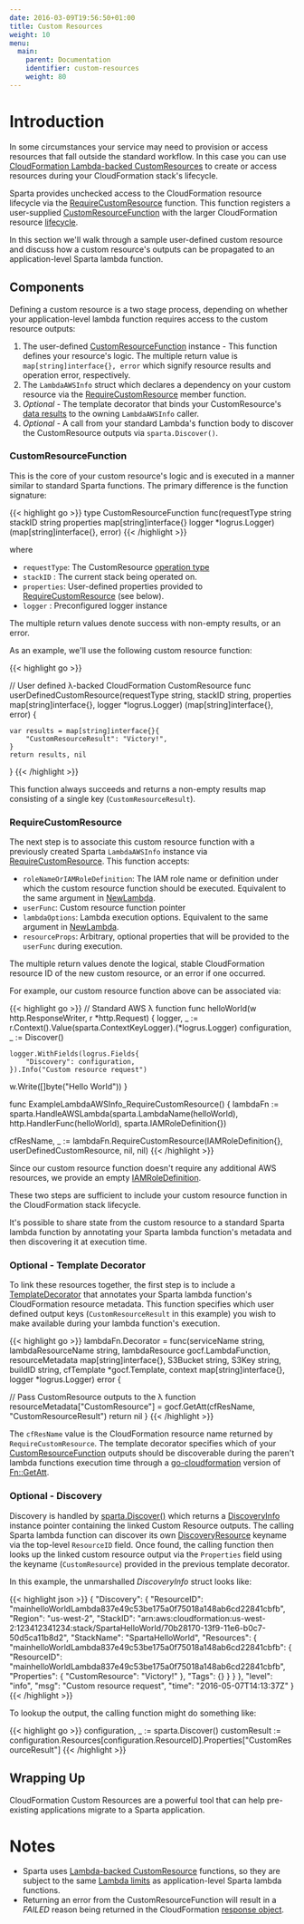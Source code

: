 ```yaml
---
date: 2016-03-09T19:56:50+01:00
title: Custom Resources
weight: 10
menu:
  main:
    parent: Documentation
    identifier: custom-resources
    weight: 80
---
```


# Introduction

In some circumstances your service may need to provision or access resources that fall outside the standard workflow.  In this case you can use [CloudFormation Lambda-backed CustomResources](http://docs.aws.amazon.com/AWSCloudFormation/latest/UserGuide/template-custom-resources-lambda.html) to create or access resources during your CloudFormation stack's lifecycle.

Sparta provides unchecked access to the CloudFormation resource lifecycle via the [RequireCustomResource](https://godoc.org/github.com/mweagle/Sparta#LambdaAWSInfo.RequireCustomResource) function.  This function registers a user-supplied [CustomResourceFunction](https://godoc.org/github.com/mweagle/Sparta#CustomResourceFunction) with the larger CloudFormation resource [lifecycle](http://docs.aws.amazon.com/AWSCloudFormation/latest/UserGuide/crpg-ref-requesttypes.html).

In this section we'll walk through a sample user-defined custom resource and discuss how a custom resource's outputs can be propagated to an application-level Sparta lambda function.

## Components

Defining a custom resource is a two stage process, depending on whether your application-level lambda function requires access to the custom resource outputs:

  1. The user-defined [CustomResourceFunction](https://godoc.org/github.com/mweagle/Sparta#CustomResourceFunction) instance
    - This function defines your resource's logic.  The multiple return value is `map[string]interface{}, error` which signify resource results and operation error, respectively.
  1. The `LambdaAWSInfo` struct which declares a dependency on your custom resource via the [RequireCustomResource](https://godoc.org/github.com/mweagle/Sparta#LambdaAWSInfo.RequireCustomResource) member function.
  1. *Optional* - The template decorator that binds your CustomResource's [data results](http://docs.aws.amazon.com/AWSCloudFormation/latest/UserGuide/crpg-ref-responses.html) to the owning `LambdaAWSInfo` caller.
  1. *Optional* - A call from your standard Lambda's function body to discover the CustomResource outputs via `sparta.Discover()`.


### CustomResourceFunction

This is the core of your custom resource's logic and is executed in a manner similar to standard Sparta functions.  The primary difference is the function signature:

{{< highlight go >}}
type CustomResourceFunction func(requestType string
                                  stackID string
                                  properties map[string]interface{}
                                  logger *logrus.Logger) (map[string]interface{}, error)
{{< /highlight >}}

where

  * `requestType`: The CustomResource [operation type](http://docs.aws.amazon.com/AWSCloudFormation/latest/UserGuide/crpg-ref-requests.html)
  * `stackID` : The current stack being operated on.
  * `properties`: User-defined properties provided to [RequireCustomResource](https://godoc.org/github.com/mweagle/Sparta#LambdaAWSInfo.RequireCustomResource) (see below).
  * `logger` : Preconfigured logger instance

The multiple return values denote success with non-empty results, or an error.

As an example, we'll use the following custom resource function:

{{< highlight go >}}

// User defined λ-backed CloudFormation CustomResource
func userDefinedCustomResource(requestType string,
	stackID string,
	properties map[string]interface{},
	logger *logrus.Logger) (map[string]interface{}, error) {

	var results = map[string]interface{}{
		"CustomResourceResult": "Victory!",
	}
	return results, nil
}
{{< /highlight >}}


This function always succeeds and returns a non-empty results map consisting of a single key (`CustomResourceResult`).

### RequireCustomResource

The next step is to associate this custom resource function with a previously created Sparta `LambdaAWSInfo` instance via [RequireCustomResource](https://godoc.org/github.com/mweagle/Sparta#LambdaAWSInfo.RequireCustomResource).  This function accepts:

  * `roleNameOrIAMRoleDefinition`: The IAM role name or definition under which the custom resource function should be executed. Equivalent to the same argument in [NewLambda](https://godoc.org/github.com/mweagle/Sparta#NewLambda).
  * `userFunc`: Custom resource function pointer
  * `lambdaOptions`: Lambda execution options. Equivalent to the same argument in [NewLambda](https://godoc.org/github.com/mweagle/Sparta#NewLambda).
  * `resourceProps`: Arbitrary, optional properties that will be provided to the `userFunc` during execution.

The multiple return values denote the logical, stable CloudFormation resource ID of the new custom resource, or an error if one occurred.

For example, our custom resource function above can be associated via:


{{< highlight go >}}
// Standard AWS λ function
func helloWorld(w http.ResponseWriter, r *http.Request) {
	logger, _ := r.Context().Value(sparta.ContextKeyLogger).(*logrus.Logger)
	configuration, _ := Discover()

	logger.WithFields(logrus.Fields{
		"Discovery": configuration,
	}).Info("Custom resource request")
  w.Write([]byte("Hello World"))
}

func ExampleLambdaAWSInfo_RequireCustomResource() {
lambdaFn := sparta.HandleAWSLambda(sparta.LambdaName(helloWorld),
  http.HandlerFunc(helloWorld),
  sparta.IAMRoleDefinition{})

cfResName, _ := lambdaFn.RequireCustomResource(IAMRoleDefinition{},
  userDefinedCustomResource,
  nil,
  nil)
{{< /highlight >}}


Since our custom resource function doesn't require any additional AWS resources, we provide an empty [IAMRoleDefinition](https://godoc.org/github.com/mweagle/Sparta#IAMRoleDefinition).

These two steps are sufficient to include your custom resource function in the CloudFormation stack lifecycle.

It's possible to share state from the custom resource to a standard Sparta lambda function by annotating your Sparta lambda function's metadata and then discovering it at execution time.

### Optional - Template Decorator

To link these resources together, the first step is to include a [TemplateDecorator](https://godoc.org/github.com/mweagle/Sparta#TemplateDecorator) that annotates your Sparta lambda function's CloudFormation resource metadata.  This function specifies which user defined output keys (`CustomResourceResult` in this example) you wish to make available during your lambda function's execution.

{{< highlight go >}}
lambdaFn.Decorator = func(serviceName string,
	lambdaResourceName string,
	lambdaResource gocf.LambdaFunction,
	resourceMetadata map[string]interface{},
	S3Bucket string,
	S3Key string,
	buildID string,
	cfTemplate *gocf.Template,
	context map[string]interface{},
	logger *logrus.Logger)  error {

  // Pass CustomResource outputs to the λ function
  resourceMetadata["CustomResource"] = gocf.GetAtt(cfResName, "CustomResourceResult")
  return nil
}
{{< /highlight >}}


The `cfResName` value is the CloudFormation resource name returned by `RequireCustomResource`.  The template decorator specifies which of your [CustomResourceFunction](https://godoc.org/github.com/mweagle/Sparta#CustomResourceFunction) outputs should be discoverable during the paren't lambda functions execution time through a [go-cloudformation](https://godoc.org/github.com/crewjam/go-cloudformation#GetAtt) version of [Fn::GetAtt](http://docs.aws.amazon.com/AWSCloudFormation/latest/UserGuide/intrinsic-function-reference-getatt.html).

### Optional - Discovery

Discovery is handled by [sparta.Discover()](https://godoc.org/github.com/mweagle/Sparta#Discover) which returns a [DiscoveryInfo](https://godoc.org/github.com/mweagle/Sparta#DiscoveryInfo) instance pointer containing the linked Custom Resource outputs.  The calling Sparta lambda function can discover its own [DiscoveryResource](https://godoc.org/github.com/mweagle/Sparta#DiscoveryResource) keyname via the top-level `ResourceID` field. Once found, the calling function then looks up the linked custom resource output via the `Properties` field using the keyname  (`CustomResource`) provided in the previous template decorator.

In this example, the unmarshalled _DiscoveryInfo_ struct looks like:

{{< highlight json >}}
{
  "Discovery": {
    "ResourceID": "mainhelloWorldLambda837e49c53be175a0f75018a148ab6cd22841cbfb",
    "Region": "us-west-2",
    "StackID": "arn:aws:cloudformation:us-west-2:123412341234:stack/SpartaHelloWorld/70b28170-13f9-11e6-b0c7-50d5ca11b8d2",
    "StackName": "SpartaHelloWorld",
    "Resources": {
      "mainhelloWorldLambda837e49c53be175a0f75018a148ab6cd22841cbfb": {
          "ResourceID": "mainhelloWorldLambda837e49c53be175a0f75018a148ab6cd22841cbfb",
          "Properties": {
            "CustomResource": "Victory!"
          },
          "Tags": {}
      }
    }
  },
  "level": "info",
  "msg": "Custom resource request",
  "time": "2016-05-07T14:13:37Z"
}
{{< /highlight >}}

To lookup the output, the calling function might do something like:

{{< highlight go >}}
configuration, _ := sparta.Discover()
customResult := configuration.Resources[configuration.ResourceID].Properties["CustomResourceResult"]
{{< /highlight >}}

## Wrapping Up

CloudFormation Custom Resources are a powerful tool that can help pre-existing applications migrate to a Sparta application.


# Notes
  * Sparta uses [Lambda-backed CustomResource](http://docs.aws.amazon.com/AWSCloudFormation/latest/UserGuide/template-custom-resources-lambda.html) functions, so they are subject to the same [Lambda limits](http://docs.aws.amazon.com/lambda/latest/dg/limits.html) as application-level Sparta lambda functions.
  * Returning an error from the CustomResourceFunction will result in a _FAILED_ reason being returned in the CloudFormation [response object](http://docs.aws.amazon.com/AWSCloudFormation/latest/UserGuide/crpg-ref-responses.html).


